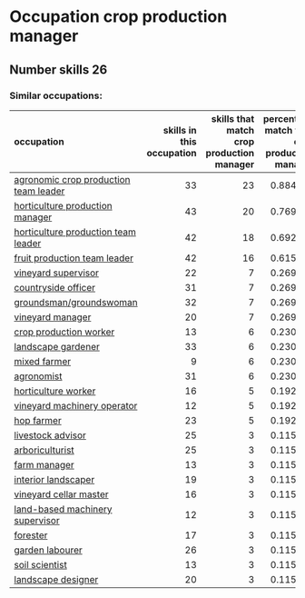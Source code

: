 # Occupation crop production manager
## Number skills 26
### Similar occupations:
| occupation                                                                        |   skills in this occupation |   skills that match crop production manager |   percentage match with crop production manager |   skills not in crop production manager |
|:----------------------------------------------------------------------------------|----------------------------:|--------------------------------------------:|------------------------------------------------:|----------------------------------------:|
| [agronomic crop production team leader](agronomic_crop_production_team_leader.md) |                          33 |                                          23 |                                        0.884615 |                                      10 |
| [horticulture production manager](horticulture_production_manager.md)             |                          43 |                                          20 |                                        0.769231 |                                      23 |
| [horticulture production team leader](horticulture_production_team_leader.md)     |                          42 |                                          18 |                                        0.692308 |                                      24 |
| [fruit production team leader](fruit_production_team_leader.md)                   |                          42 |                                          16 |                                        0.615385 |                                      26 |
| [vineyard supervisor](vineyard_supervisor.md)                                     |                          22 |                                           7 |                                        0.269231 |                                      15 |
| [countryside officer](countryside_officer.md)                                     |                          31 |                                           7 |                                        0.269231 |                                      24 |
| [groundsman/groundswoman](groundsman-groundswoman.md)                             |                          32 |                                           7 |                                        0.269231 |                                      25 |
| [vineyard manager](vineyard_manager.md)                                           |                          20 |                                           7 |                                        0.269231 |                                      13 |
| [crop production worker](crop_production_worker.md)                               |                          13 |                                           6 |                                        0.230769 |                                       7 |
| [landscape gardener](landscape_gardener.md)                                       |                          33 |                                           6 |                                        0.230769 |                                      27 |
| [mixed farmer](mixed_farmer.md)                                                   |                           9 |                                           6 |                                        0.230769 |                                       3 |
| [agronomist](agronomist.md)                                                       |                          31 |                                           6 |                                        0.230769 |                                      25 |
| [horticulture worker](horticulture_worker.md)                                     |                          16 |                                           5 |                                        0.192308 |                                      11 |
| [vineyard machinery operator](vineyard_machinery_operator.md)                     |                          12 |                                           5 |                                        0.192308 |                                       7 |
| [hop farmer](hop_farmer.md)                                                       |                          23 |                                           5 |                                        0.192308 |                                      18 |
| [livestock advisor](livestock_advisor.md)                                         |                          25 |                                           3 |                                        0.115385 |                                      22 |
| [arboriculturist](arboriculturist.md)                                             |                          25 |                                           3 |                                        0.115385 |                                      22 |
| [farm manager](farm_manager.md)                                                   |                          13 |                                           3 |                                        0.115385 |                                      10 |
| [interior landscaper](interior_landscaper.md)                                     |                          19 |                                           3 |                                        0.115385 |                                      16 |
| [vineyard cellar master](vineyard_cellar_master.md)                               |                          16 |                                           3 |                                        0.115385 |                                      13 |
| [land-based machinery supervisor](land-based_machinery_supervisor.md)             |                          12 |                                           3 |                                        0.115385 |                                       9 |
| [forester](forester.md)                                                           |                          17 |                                           3 |                                        0.115385 |                                      14 |
| [garden labourer](garden_labourer.md)                                             |                          26 |                                           3 |                                        0.115385 |                                      23 |
| [soil scientist](soil_scientist.md)                                               |                          13 |                                           3 |                                        0.115385 |                                      10 |
| [landscape designer](landscape_designer.md)                                       |                          20 |                                           3 |                                        0.115385 |                                      17 |
